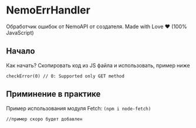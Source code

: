 # NemoErrHandler
Обработчик ошибок от NemoAPI от создателя. Made with Love ❤️ (100% JavaScript)

## Начало 
Как начать? Скопировать код из JS файла и использовать, пример ниже
```
checkError(0) // 0: Supported only GET method
```

## Приминение в практике
Пример использования модуля Fetch: ```(npm i node-fetch)```
```
//пример скоро будет добавлен
```

